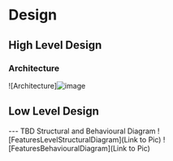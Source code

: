 # Design
## High Level Design 
### Architecture 
![Architecture]![image](https://user-images.githubusercontent.com/81163246/114970180-898e8080-9e97-11eb-997d-5b71841f0d79.png)


## Low Level Design 
--- TBD Structural and Behavioural Diagram ![FeaturesLevelStructuralDiagram](Link to Pic) ![FeaturesBehaviouralDiagram](Link to Pic)
